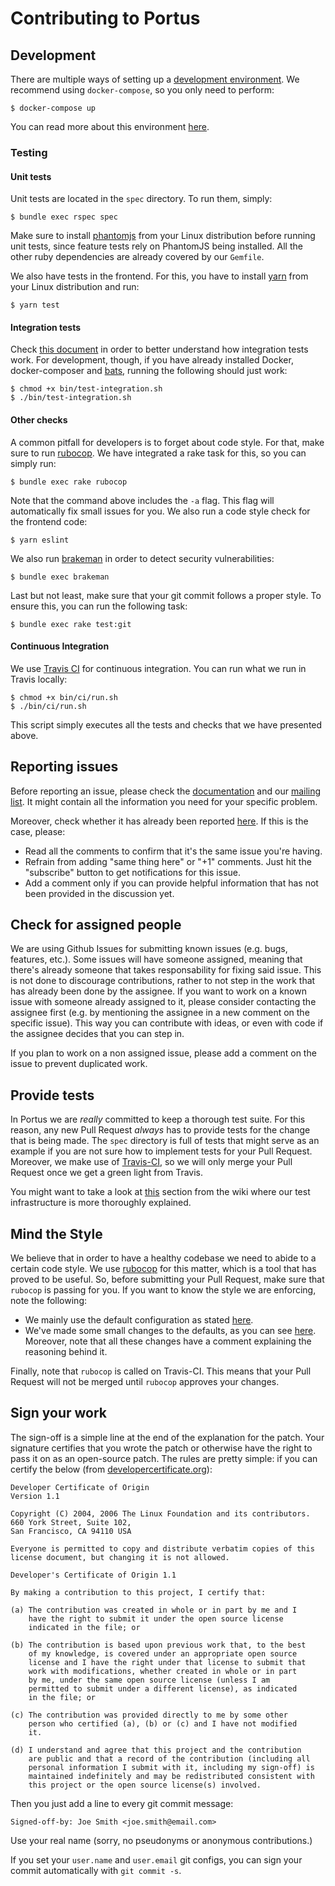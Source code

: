 # Contributing to Portus

## Development

There are multiple ways of setting up a [development
environment](https://github.com/SUSE/Portus/wiki#developmentplayground-environments). We
recommend using `docker-compose`, so you only need to perform:

    $ docker-compose up

You can read more about this environment
[here](https://github.com/SUSE/Portus/wiki/Docker-Compose-Environment).

### Testing

#### Unit tests

Unit tests are located in the `spec` directory. To run them, simply:

    $ bundle exec rspec spec

Make sure to install [phantomjs](http://phantomjs.org/) from your Linux
distribution before running unit tests, since feature tests rely on PhantomJS
being installed. All the other ruby dependencies are already covered by our
`Gemfile`.

We also have tests in the frontend. For this, you have to install
[yarn](https://yarnpkg.com/) from your Linux distribution and run:

    $ yarn test

#### Integration tests

Check [this
document](https://github.com/SUSE/Portus/blob/master/spec/integration/README.md)
in order to better understand how integration tests work. For development,
though, if you have already installed Docker, docker-composer and
[bats](https://github.com/sstephenson/bats), running the following should just
work:

```
$ chmod +x bin/test-integration.sh
$ ./bin/test-integration.sh
```

#### Other checks

A common pitfall for developers is to forget about code style. For that, make
sure to run [rubocop](https://github.com/bbatsov/rubocop). We have integrated a
rake task for this, so you can simply run:

    $ bundle exec rake rubocop

Note that the command above includes the `-a` flag. This flag will automatically
fix small issues for you. We also run a code style check for the frontend code:

    $ yarn eslint

We also run [brakeman](https://brakemanscanner.org/) in order to detect security
vulnerabilities:

    $ bundle exec brakeman

Last but not least, make sure that your git commit follows a proper style. To
ensure this, you can run the following task:

    $ bundle exec rake test:git

#### Continuous Integration

We use [Travis CI](https://travis-ci.org/) for continuous integration. You can
run what we run in Travis locally:

```
$ chmod +x bin/ci/run.sh
$ ./bin/ci/run.sh
```

This script simply executes all the tests and checks that we have presented
above.

## Reporting issues

Before reporting an issue, please check the
[documentation](http://port.us.org/documentation.html) and our [mailing
list](https://groups.google.com/forum/#!forum/portus-dev). It might contain all
the information you need for your specific problem.

Moreover, check whether it has already been reported
[here](https://github.com/SUSE/Portus/issues). If this is the case, please:

- Read all the comments to confirm that it's the same issue you're having.
- Refrain from adding "same thing here" or "+1" comments. Just hit the
  "subscribe" button to get notifications for this issue.
- Add a comment only if you can provide helpful information that has not been
  provided in the discussion yet.

## Check for assigned people

We are using Github Issues for submitting known issues (e.g. bugs, features,
etc.). Some issues will have someone assigned, meaning that there's already
someone that takes responsability for fixing said issue. This is not done to
discourage contributions, rather to not step in the work that has already been
done by the assignee. If you want to work on a known issue with someone already
assigned to it, please consider contacting the assignee first (e.g. by
mentioning the assignee in a new comment on the specific issue). This way you
can contribute with ideas, or even with code if the assignee decides that you
can step in.

If you plan to work on a non assigned issue, please add a comment on the issue
to prevent duplicated work.

## Provide tests

In Portus we are *really* committed to keep a thorough test suite. For this
reason, any new Pull Request *always* has to provide tests for the change
that is being made. The `spec` directory is full of tests that might serve
as an example if you are not sure how to implement tests for your Pull Request.
Moreover, we make use of [Travis-CI](https://travis-ci.org/SUSE/Portus), so we
will only merge your Pull Request once we get a green light from Travis.

You might want to take a look at
[this](https://github.com/SUSE/Portus/wiki/How-we-test-Portus) section from the
wiki where our test infrastructure is more thoroughly explained.

## Mind the Style

We believe that in order to have a healthy codebase we need to abide to a
certain code style. We use [rubocop](https://github.com/bbatsov/rubocop) for
this matter, which is a tool that has proved to be useful. So, before
submitting your Pull Request, make sure that `rubocop` is passing for you.
If you want to know the style we are enforcing, note the following:

- We mainly use the default configuration as stated
[here](https://github.com/bbatsov/rubocop#defaults).
- We've made some small changes to the defaults, as you can see
[here](https://github.com/SUSE/Portus/blob/master/.rubocop.yml). Moreover, note
that all these changes have a comment explaining the reasoning behind it.

Finally, note that `rubocop` is called on Travis-CI. This means that your Pull
Request will not be merged until `rubocop` approves your changes.

## Sign your work

The sign-off is a simple line at the end of the explanation for the patch. Your
signature certifies that you wrote the patch or otherwise have the right to pass
it on as an open-source patch. The rules are pretty simple: if you can certify
the below (from [developercertificate.org](http://developercertificate.org/)):

```
Developer Certificate of Origin
Version 1.1

Copyright (C) 2004, 2006 The Linux Foundation and its contributors.
660 York Street, Suite 102,
San Francisco, CA 94110 USA

Everyone is permitted to copy and distribute verbatim copies of this
license document, but changing it is not allowed.

Developer's Certificate of Origin 1.1

By making a contribution to this project, I certify that:

(a) The contribution was created in whole or in part by me and I
    have the right to submit it under the open source license
    indicated in the file; or

(b) The contribution is based upon previous work that, to the best
    of my knowledge, is covered under an appropriate open source
    license and I have the right under that license to submit that
    work with modifications, whether created in whole or in part
    by me, under the same open source license (unless I am
    permitted to submit under a different license), as indicated
    in the file; or

(c) The contribution was provided directly to me by some other
    person who certified (a), (b) or (c) and I have not modified
    it.

(d) I understand and agree that this project and the contribution
    are public and that a record of the contribution (including all
    personal information I submit with it, including my sign-off) is
    maintained indefinitely and may be redistributed consistent with
    this project or the open source license(s) involved.
```

Then you just add a line to every git commit message:

    Signed-off-by: Joe Smith <joe.smith@email.com>

Use your real name (sorry, no pseudonyms or anonymous contributions.)

If you set your `user.name` and `user.email` git configs, you can sign your
commit automatically with `git commit -s`.
